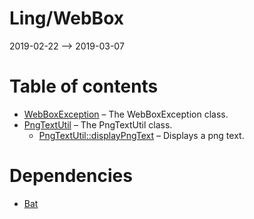 Ling/WebBox
================
2019-02-22 --> 2019-03-07




Table of contents
===========

- [WebBoxException](https://github.com/lingtalfi/WebBox/blob/master/doc/api/Ling/WebBox/Exception/WebBoxException.md) &ndash; The WebBoxException class.
- [PngTextUtil](https://github.com/lingtalfi/WebBox/blob/master/doc/api/Ling/WebBox/Image/PngTextUtil.md) &ndash; The PngTextUtil class.
    - [PngTextUtil::displayPngText](https://github.com/lingtalfi/WebBox/blob/master/doc/api/Ling/WebBox/Image/PngTextUtil/displayPngText.md) &ndash; Displays a png text.


Dependencies
============
- [Bat](https://github.com/karayabin/universe-snapshot/tree/master/universe/Ling/Bat)


